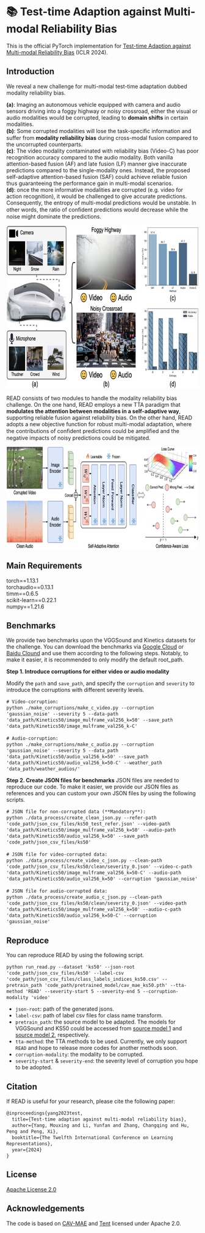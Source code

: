 # 📚 Test-time Adaption against Multi-modal Reliability Bias

This is the official PyTorch implementation for [Test-time Adaption against Multi-modal Reliability Bias](https://openreview.net/pdf?id=TPZRq4FALB) (ICLR 2024).

## Introduction
We reveal a new challenge for multi-modal test-time adaptation dubbed modality reliability bias.

**(a)**: Imaging an autonomous vehicle equipped with camera and audio sensors driving into a foggy highway or noisy crossroad, either the visual or audio modalities would be corrupted, leading to **domain shifts** in certain modalities.<br>
**(b)**: Some corrupted modalities will lose the task-speciﬁc information and suffer from **modality reliability bias** during cross-modal fusion compared to the uncorrupted counterparts.<br>
**(c)**: The video modality contaminated with reliability bias (Video-C) has poor recognition accuracy compared to the audio modality. Both vanilla attention-based fusion (AF) and late fusion (LF) manner give inaccurate predictions compared to the single-modality ones. Instead, the proposed self-adaptive attention-based fusion (SAF) could achieve reliable fusion thus guaranteeing the performance gain in multi-modal scenarios.<br>
**(d)**: once the more informative modalities are corrupted (e.g. video for action recognition), it would be challenged to give accurate predictions. Consequently, the entropy of multi-modal predictions would be unstable. In other words, the ratio of conﬁdent predictions would decrease while the noise might dominate the predictions.

<img src="https://github.com/XLearning-SCU/2024-ICLR-READ/blob/main/figs/observation.png"  width="760" height="428" />


READ consists of two modules to handle the modality reliability bias challenge.
On the one hand, READ employs a new TTA paradigm that **modulates the attention between modalities in a self-adaptive way**, supporting reliable fusion against reliability bias. 
On the other hand, READ adopts a new objective function for robust multi-modal adaptation, where the contributions of conﬁdent predictions could be ampliﬁed and the negative impacts of noisy predictions could be mitigated.

<img src="https://github.com/XLearning-SCU/2024-ICLR-READ/blob/main/figs/framework.png"  width="760" height="268" />

## Main Requirements

torch==1.13.1 <br>
torchaudio==0.13.1<br>
timm==0.6.5<br>
scikit-learn==0.22.1<br>
numpy==1.21.6

## Benchmarks
We provide two benchmarks upon the VGGSound and Kinetics datasets for the challenge. You can download the benchmarks via [Google Cloud](https://drive.google.com/drive/folders/1SWkNwTqI08xbNJgz-YU2TwWHPn5Q4z5b?usp=sharing) or [Baidu Clound](https://pan.baidu.com/s/1Xo3IxQyd_fkzMVofDWKYVw?pwd=fnha) and use them according to the following steps. Notably, to make it easier, it is recommended to only modify the default root_path.

**Step 1. Introduce corruptions for either video or audio modality**

Modify the ```path``` and ```save_path```, and specify the ```corruption``` and ```severity``` to introduce the corruptions with different severity levels.

```
# Video-corruption:
python ./make_corruptions/make_c_video.py --corruption 'gaussian_noise' --severity 5 --data-path 'data_path/Kinetics50/image_mulframe_val256_k=50' --save_path 'data_path/Kinetics50/image_mulframe_val256_k-C'

# Audio-corruption:
python ./make_corruptions/make_c_audio.py --corruption 'gaussian_noise' --severity 5 --data_path 'data_path/Kinetics50/audio_val256_k=50' --save_path 'data_path/Kinetics50/audio_val256_k=50-C' --weather_path 'data_path/weather_audios/'
```
**Step 2. Create JSON files for benchmarks**
JSON files are needed to reproduce our code. To make it easier, we provide our JSON files as references and you can custom your own JSON files by using the following scripts.

```
# JSON file for non-corrupted data (**Mandatory**):
python ./data_process/create_clean_json.py --refer-path 'code_path/json_csv_files/ks50_test_refer.json' --video-path 'data_path/Kinetics50/image_mulframe_val256_k=50' --audio-path 'data_path/Kinetics50/audio_val256_k=50' --save_path 'code_path/json_csv_files/ks50'

# JSON file for video-corrupted data:
python ./data_process/create_video_c_json.py --clean-path 'code_path/json_csv_files/ks50/clean/severity_0.json' --video-c-path 'data_path/Kinetics50/image_mulframe_val256_k=50-C' --audio-path 'data_path/Kinetics50/audio_val256_k=50' --corruption 'gaussian_noise'

# JSON file for audio-corrupted data:
python ./data_process/create_audio_c_json.py --clean-path 'code_path/json_csv_files/ks50/clean/severity_0.json' --video-path 'data_path/Kinetics50/image_mulframe_val256_k=50' --audio-c-path 'data_path/Kinetics50/audio_val256_k=50-C' --corruption 'gaussian_noise'
```

## Reproduce

You can reproduce READ by using the following script.

```
python run_read.py --dataset 'ks50' --json-root 'code_path/json_csv_files/ks50' --label-csv 'code_path/json_csv_files/class_labels_indices_ks50.csv' --pretrain_path 'code_path/pretrained_model/cav_mae_ks50.pth' --tta-method 'READ' --severity-start 5 --severity-end 5 --corruption-modality 'video'
```

- `json-root`: path of the generated jsons.
- `label-csv`: path of label csv files for class name transform.
- `pretrain_path`: the source model to be adapted. The models for VGGSound and KS50 could be accessed from [source model 1](https://www.dropbox.com/s/dl/f4wrbxv2unewss9/vgg_65.5.pth) and [source model 2](https://drive.google.com/file/d/1m38uCAfwL--RP6rWtOvGee4i2SfAzbjl/view?usp=sharing), respectively.
- `tta-method`: the TTA methods to be used. Currently, we only support `READ` and hope to release more codes for another methods soon.
- `corruption-modality`: the modality to be corrupted.
- `severity-start` & `severity-end`: the severity level of corruption you hope to be adopted.   

## Citation

If READ is useful for your research, please cite the following paper:
```
@inproceedings{yang2023test,
  title={Test-time adaption against multi-modal reliability bias},
  author={Yang, Mouxing and Li, Yunfan and Zhang, Changqing and Hu, Peng and Peng, Xi},
  booktitle={The Twelfth International Conference on Learning Representations},
  year={2024}
}
```

## License

[Apache License 2.0](http://www.apache.org/licenses/LICENSE-2.0)

## Acknowledgements
The code is based on [CAV-MAE](https://github.com/YuanGongND/cav-mae?tab=readme-ov-file#pretrained-models) and [Tent](https://github.com/DequanWang/tent) licensed under Apache 2.0.
